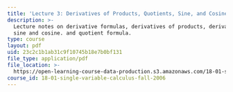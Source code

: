 ```yaml
---
title: 'Lecture 3: Derivatives of Products, Quotients, Sine, and Cosine'
description: >-
  Lecture notes on derivative formulas, derivatives of products, derivative of
  sine and cosine. and quotient formula.
type: course
layout: pdf
uid: 23c2c1b1ab31c9f10745b18e7b0bf131
file_type: application/pdf
file_location: >-
  https://open-learning-course-data-production.s3.amazonaws.com/18-01-single-variable-calculus-fall-2006/23c2c1b1ab31c9f10745b18e7b0bf131_lec3.pdf
course_id: 18-01-single-variable-calculus-fall-2006
---
```

